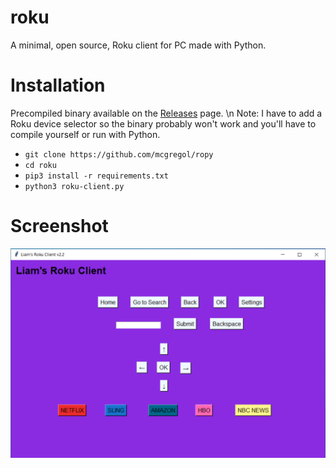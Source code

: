 # roku
A minimal, open source, Roku client for PC made with Python.

# Installation
Precompiled binary available on the [Releases](https://github.com/mcgregol/ropy/releases) page. \n
Note: I have to add a Roku device selector so the binary probably won't work and you'll have to compile yourself or run with Python.

- `git clone https://github.com/mcgregol/ropy`
- `cd roku`
- `pip3 install -r requirements.txt`
- `python3 roku-client.py`

# Screenshot
![screenshot](https://github.com/mcgregol/ropy/blob/main/Screenshot%202020-12-22%20225325.png)
